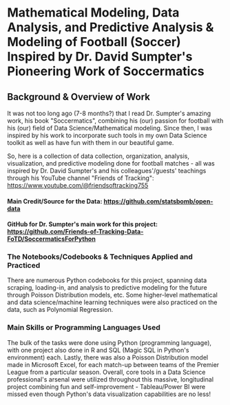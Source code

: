 # Mathematical Modeling, Data Analysis, and Predictive Analysis & Modeling of Football (Soccer) Inspired by Dr. David Sumpter's Pioneering Work of Soccermatics


## Background & Overview of Work
It was not too long ago (7-8 months?) that I read Dr. Sumpter's amazing work, his book "Soccermatics", combining his (our) passion for football with his (our) field of Data Science/Mathematical modeling. Since then, I was inspired by his work to incorporate such tools in my own Data Science toolkit as well as have fun with them in our beautiful game. 

So, here is a collection of data collection, organization, analysis, visualization, and predictive modeling done for football matches - all was inspired by Dr. David Sumpter's and his colleagues'/guests' teachings through his YouTube channel "Friends of Tracking": https://www.youtube.com/@friendsoftracking755
#### Main Credit/Source for the Data: https://github.com/statsbomb/open-data
#### GitHub for Dr. Sumpter's main work for this project: https://github.com/Friends-of-Tracking-Data-FoTD/SoccermaticsForPython

### The Notebooks/Codebooks & Techniques Applied and Practiced
There are numerous Python codebooks for this project, spanning data scraping, loading-in, and analysis to predictive modeling for the future through Poisson Distribution models, etc. Some higher-level mathematical and data science/machine learning techniques were also practiced on the data, such as Polynomial Regression.

### Main Skills or Programming Languages Used
The bulk of the tasks were done using Python (programming language), with one project also done in R and SQL (Magic SQL in Python's environment) each. Lastly, there was also a Poisson Distribution model made in Microsoft Excel, for each match-up between teams of the Premier League from a particular season.
Overall, core tools in a Data Science professional's arsenal were utilized throughout this massive, longitudinal project combining fun and self-improvement - Tableau/Power BI were missed even though Python's data visualization capabilities are no less!
